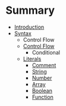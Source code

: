 # Summary

* [Introduction](README.md)
* [Syntax](syntax.md)
   * Control Flow
   * [Control Flow](control_flow.md)
       * Conditional
   * [Literals](literals.md)
       * [Comment](commentl.md)
       * [String](strl.md)
       * [Number](numl.md)
       * [Array](arl.md)
       * [Boolean](booll.md)
       * [Function](funcl.md)

